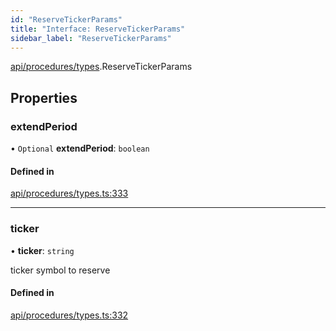 ```yaml
---
id: "ReserveTickerParams"
title: "Interface: ReserveTickerParams"
sidebar_label: "ReserveTickerParams"
---
```


[api/procedures/types](../../../../../modules/API/Procedures/Types/Types.md).ReserveTickerParams

## Properties

### extendPeriod

• `Optional` **extendPeriod**: `boolean`

#### Defined in

[api/procedures/types.ts:333](https://github.com/PolymeshAssociation/polymesh-sdk/blob/5a778578/src/api/procedures/types.ts#L333)

___

### ticker

• **ticker**: `string`

ticker symbol to reserve

#### Defined in

[api/procedures/types.ts:332](https://github.com/PolymeshAssociation/polymesh-sdk/blob/5a778578/src/api/procedures/types.ts#L332)

